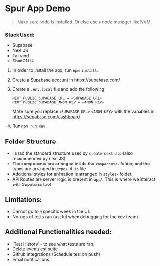 # Spur App Demo

> Make sure node is installed. Or else use a node manager like NVM.

### Stack Used:

- Supabase
- Next JS
- Tailwind
- ShadCN UI

1. In order to install the app, run `npm install`.
2. Create a Supabase account in https://supabase.com/
3. Create a `.env.local` file and add the following

   ```
   NEXT_PUBLIC_SUPABASE_URL = <SUPABASE_URL>
   NEXT_PUBLIC_SUPABASE_ANON_KEY = <ANON_KEY>
   ```

   Make sure you replace `<SUPABASE_URL>` `<ANON_KEY>` with the variables in https://supabase.com/dashboard

4. Run `npm run dev`

## Folder Structure

- I used the standard structure used by `create-next-app` (also recommended by next JS)
- The components are arranged inside the `components/` folder, and the types are arranged in `types.d.ts` file
- Additional styles for animation is arranged in `styles/` folder.
- API Routes are server logic is present in `app/`. This is where we interact with Supabase too!

## Limitations:

- Cannot go to a specific week in the UI.
- No logs of tests ran (useful when debugging for the dev team)

## Additional Functionalities needed:

- 'Test History' - to see what tests are ran.
- Delete event/test suite
- Github integrations (Schedule test on push)
- Email notifications
